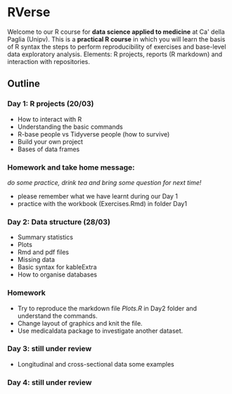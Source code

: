 # RVerse
Welcome to our R course for **data science applied to medicine** at Ca' della Paglia (Unipv).
This is a **practical R course** in which you will learn the basis of R syntax the steps to perform reproducibility of exercises and base-level data exploratory analysis. 
Elements: R projects, reports (R markdown) and interaction with repositories.

## Outline

### Day 1: R projects (20/03)
- How to interact with R
- Understanding the basic commands
- R-base people vs Tidyverse people (how to survive)
- Build your own project
- Bases of data frames

### **Homework and take home message**: 
*do some practice, drink tea and bring some question for next time!*
- please remember what we have learnt during our Day 1 
- practice with the workbook (Exercises.Rmd) in folder Day1

### Day 2: Data structure (28/03)
- Summary statistics
-  Plots
- Rmd and pdf files 
- Missing data
- Basic syntax for kableExtra
- How to organise databases

### Homework
- Try to reproduce the markdown file *Plots.R* in Day2 folder and understand the commands.
- Change layout of graphics and knit the file.
- Use medicaldata package to investigate another dataset. 


### Day 3: still under review
- Longitudinal and cross-sectional data some examples

### Day 4: still under review
  
